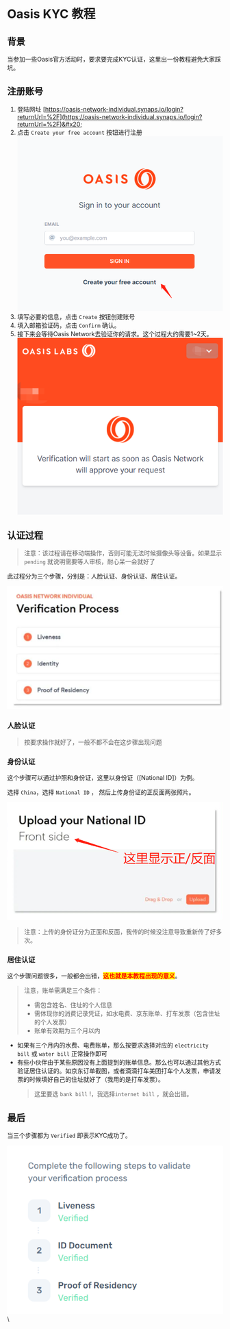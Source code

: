 # Oasis KYC 教程

## 背景

当参加一些Oasis官方活动时，要求要完成KYC认证，这里出一份教程避免大家踩坑。

## 注册账号

1. 登陆网址 [https://oasis-network-individual.synaps.io/login?returnUrl=%2F](https://oasis-network-individual.synaps.io/login?returnUrl=%2F)&#x20;
2. 点击 `Create your free account` 按钮进行注册\
   ![](<assets/image (4).png>)
3. 填写必要的信息，点击 `Create` 按钮创建账号
4. 填入邮箱验证码，点击 `Confirm` 确认。
5. 接下来会等待Oasis Network去验证你的请求。这个过程大约需要1\~2天。\
   ![](<assets/image (3).png>)

## 认证过程

> 注意：该过程请在移动端操作，否则可能无法时候摄像头等设备。如果显示 `pending` 就说明需要等人审核，耐心呆一会就好了

此过程分为三个步骤，分别是：人脸认证、身份认证、居住认证。

![](<./assets/image (2).png>)

### 人脸认证

> 按要求操作就好了，一般不都不会在这步骤出现问题

### 身份认证

这个步骤可以通过护照和身份证，这里以身份证（\[National ID]）为例。

选择 `China`，选择 `National ID` ，  然后上传身份证的正反面两张照片。

![](<assets/image (1).png>)

> 注意：上传的身份证分为正面和反面，我传的时候没注意导致重新传了好多次。

### 居住认证

这个步骤问题很多，一般都会出错，<mark style="color:red;">**这也就是本教程出现的意义**</mark>。

> 注意，账单需满足三个条件：
> * 需包含姓名、住址的个人信息
> * 需体现你的消费记录凭证，如水电费、京东账单、打车发票（包含住址的个人发票）
> * 账单有效期为三个月以内

* 如果有三个月内的水费、电费账单，那么按要求选择对应的 `electricity bill` 或 `water bill` 正常操作即可
* 有些小伙伴由于某些原因没有上面提到的账单信息。那么也可以通过其他方式验证居住认证的。如京东订单截图，或者滴滴打车美团打车个人发票，申请发票的时候填好自己的住址就好了（我用的是打车发票）。
  > 这里要选 `bank bill` !，我选择`internet bill` ，就会出错。

## 最后

当三个步骤都为 `Verified` 即表示KYC成功了。

![](assets/image.png)\
